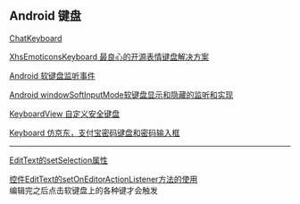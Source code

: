 Android 键盘
---

[ChatKeyboard](https://github.com/CPPAlien/ChatKeyboard)  

[XhsEmoticonsKeyboard 最良心的开源表情键盘解决方案](https://github.com/w446108264/XhsEmoticonsKeyboard)  

[Android 软键盘监听事件](http://blog.csdn.net/breeze666/article/details/27082419)  

[Android windowSoftInputMode软键盘显示和隐藏的监听和实现](http://blog.csdn.net/u010852801/article/details/43198313)  

[KeyboardView 自定义安全键盘](https://github.com/GitPhoenix/KeyboardView)  

[Keyboard 仿京东，支付宝密码键盘和密码输入框](https://github.com/GitPhoenix/Keyboard)  




-----------------------------
[EditText的setSelection属性](https://www.aliyun.com/jiaocheng/21703.html)  

[控件EditText的setOnEditorActionListener方法的使用](https://blog.csdn.net/u010041075/article/details/65445043)  
编辑完之后点击软键盘上的各种键才会触发  























